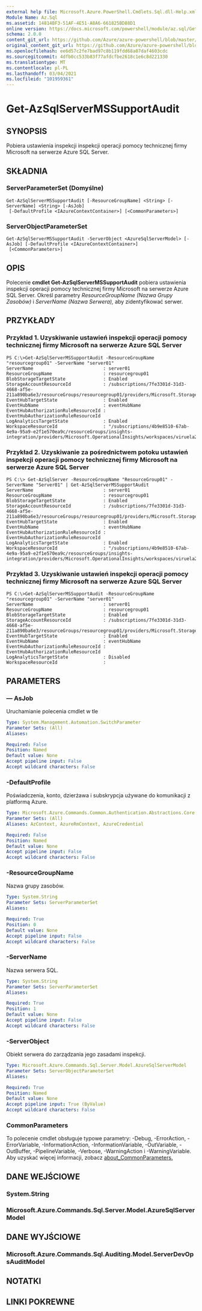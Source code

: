 ```yaml
---
external help file: Microsoft.Azure.PowerShell.Cmdlets.Sql.dll-Help.xml
Module Name: Az.Sql
ms.assetid: 14814BF3-51AF-4E51-A8A6-661825BD88D1
online version: https://docs.microsoft.com/powershell/module/az.sql/Get-AzSqlServerMSSupportAudit
schema: 2.0.0
content_git_url: https://github.com/Azure/azure-powershell/blob/master/src/Sql/Sql/help/Get-AzSqlServerMSSupportAudit.md
original_content_git_url: https://github.com/Azure/azure-powershell/blob/master/src/Sql/Sql/help/Get-AzSqlServerMSSupportAudit.md
ms.openlocfilehash: ee6d57c2fe7bad97c8b119fdd68a07daf4603cdc
ms.sourcegitcommit: 4dfb0cc533b83f77afdcfbe2618c1e6c8d221330
ms.translationtype: MT
ms.contentlocale: pl-PL
ms.lasthandoff: 03/04/2021
ms.locfileid: "101959361"
---
```

# Get-AzSqlServerMSSupportAudit

## SYNOPSIS
Pobiera ustawienia inspekcji inspekcji operacji pomocy technicznej firmy Microsoft na serwerze Azure SQL Server.

## SKŁADNIA

### ServerParameterSet (Domyślne)
```
Get-AzSqlServerMSSupportAudit [-ResourceGroupName] <String> [-ServerName] <String> [-AsJob]
 [-DefaultProfile <IAzureContextContainer>] [<CommonParameters>]
```

### ServerObjectParameterSet
```
Get-AzSqlServerMSSupportAudit -ServerObject <AzureSqlServerModel> [-AsJob] [-DefaultProfile <IAzureContextContainer>]
 [<CommonParameters>]
```

## OPIS
Polecenie **cmdlet Get-AzSqlServerMSSupportAudit** pobiera ustawienia inspekcji operacji pomocy technicznej firmy Microsoft na serwerze Azure SQL Server.
Określ parametry *ResourceGroupName (Nazwa Grupy Zasobów)* i *ServerName (Nazwa Serwera),* aby zidentyfikować serwer.

## PRZYKŁADY

### Przykład 1. Uzyskiwanie ustawień inspekcji operacji pomocy technicznej firmy Microsoft na serwerze Azure SQL Server
```
PS C:\>Get-AzSqlServerMSSupportAudit -ResourceGroupName "resourcegroup01" -ServerName "server01"
ServerName                          : server01
ResourceGroupName                   : resourcegroup01
BlobStorageTargetState              : Enabled
StorageAccountResourceId            : /subscriptions/7fe3301d-31d3-4668-af5e-211a890ba6e3/resourceGroups/resourcegroup01/providers/Microsoft.Storage/storageAccounts/mystorage
EventHubTargetState                 : Enabled
EventHubName                        : eventHubName
EventHubAuthorizationRuleResourceId : EventHubAuthorizationRuleResourceId
LogAnalyticsTargetState             : Enabled
WorkspaceResourceId                 : "/subscriptions/4b9e8510-67ab-4e9a-95a9-e2f1e570ea9c/resourceGroups/insights-integration/providers/Microsoft.OperationalInsights/workspaces/viruela2"
```

### Przykład 2. Uzyskiwanie za pośrednictwem potoku ustawień inspekcji operacji pomocy technicznej firmy Microsoft na serwerze Azure SQL Server
```
PS C:\> Get-AzSqlServer -ResourceGroupName "ResourceGroup01" -ServerName "Server01" | Get-AzSqlServerMSSupportAudit
ServerName                          : server01
ResourceGroupName                   : resourcegroup01
BlobStorageTargetState              : Enabled
StorageAccountResourceId            : /subscriptions/7fe3301d-31d3-4668-af5e-211a890ba6e3/resourceGroups/resourcegroup01/providers/Microsoft.Storage/storageAccounts/mystorage
EventHubTargetState                 : Enabled
EventHubName                        : eventHubName
EventHubAuthorizationRuleResourceId : EventHubAuthorizationRuleResourceId
LogAnalyticsTargetState             : Enabled
WorkspaceResourceId                 : "/subscriptions/4b9e8510-67ab-4e9a-95a9-e2f1e570ea9c/resourceGroups/insights-integration/providers/Microsoft.OperationalInsights/workspaces/viruela2"
```

### Przykład 3. Uzyskiwanie ustawień inspekcji operacji pomocy technicznej firmy Microsoft na serwerze Azure SQL Server
```
PS C:\>Get-AzSqlServerMSSupportAudit -ResourceGroupName "resourcegroup01" -ServerName "server01"
ServerName                          : server01
ResourceGroupName                   : resourcegroup01
BlobStorageTargetState              : Enabled
StorageAccountResourceId            : /subscriptions/7fe3301d-31d3-4668-af5e-211a890ba6e3/resourceGroups/resourcegroup01/providers/Microsoft.Storage/storageAccounts/mystorage
EventHubTargetState                 : Enabled
EventHubName                        : eventHubName
EventHubAuthorizationRuleResourceId : EventHubAuthorizationRuleResourceId
LogAnalyticsTargetState             : Disabled
WorkspaceResourceId                 :
```

## PARAMETERS

### — AsJob
Uruchamianie polecenia cmdlet w tle

```yaml
Type: System.Management.Automation.SwitchParameter
Parameter Sets: (All)
Aliases:

Required: False
Position: Named
Default value: None
Accept pipeline input: False
Accept wildcard characters: False
```

### -DefaultProfile
Poświadczenia, konto, dzierżawa i subskrypcja używane do komunikacji z platformą Azure.

```yaml
Type: Microsoft.Azure.Commands.Common.Authentication.Abstractions.Core.IAzureContextContainer
Parameter Sets: (All)
Aliases: AzContext, AzureRmContext, AzureCredential

Required: False
Position: Named
Default value: None
Accept pipeline input: False
Accept wildcard characters: False
```

### -ResourceGroupName
Nazwa grupy zasobów.

```yaml
Type: System.String
Parameter Sets: ServerParameterSet
Aliases:

Required: True
Position: 0
Default value: None
Accept pipeline input: False
Accept wildcard characters: False
```

### -ServerName
Nazwa serwera SQL.

```yaml
Type: System.String
Parameter Sets: ServerParameterSet
Aliases:

Required: True
Position: 1
Default value: None
Accept pipeline input: False
Accept wildcard characters: False
```

### -ServerObject
Obiekt serwera do zarządzania jego zasadami inspekcji.

```yaml
Type: Microsoft.Azure.Commands.Sql.Server.Model.AzureSqlServerModel
Parameter Sets: ServerObjectParameterSet
Aliases:

Required: True
Position: Named
Default value: None
Accept pipeline input: True (ByValue)
Accept wildcard characters: False
```

### CommonParameters
To polecenie cmdlet obsługuje typowe parametry: -Debug, -ErrorAction, -ErrorVariable, -InformationAction, -InformationVariable, -OutVariable, -OutBuffer, -PipelineVariable, -Verbose, -WarningAction i -WarningVariable. Aby uzyskać więcej informacji, zobacz [about_CommonParameters.](http://go.microsoft.com/fwlink/?LinkID=113216)

## DANE WEJŚCIOWE

### System.String

### Microsoft.Azure.Commands.Sql.Server.Model.AzureSqlServerModel

## DANE WYJŚCIOWE

### Microsoft.Azure.Commands.Sql.Auditing.Model.ServerDevOpsAuditModel

## NOTATKI

## LINKI POKREWNE
